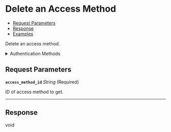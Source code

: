 # Delete an Access Method

- [Request Parameters](./#request-parameters)
- [Response](./#response)
- [Examples](./#examples)

Delete an access method.


<details>

<summary>Authentication Methods</summary>

- API key
- Personal access token
  <br>Must also include the `seam-workspace` header in the request.

To learn more, see [Authentication](https://docs.seam.co/latest/api/authentication).
</details>

## Request Parameters

**`access_method_id`** *String* (Required)

ID of access method to get.

---


## Response

void

